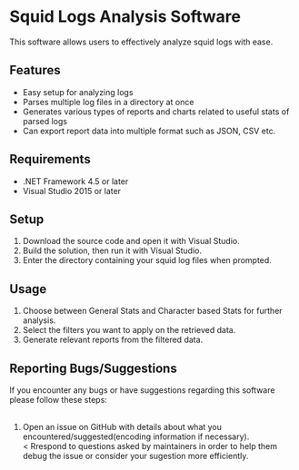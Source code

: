 # Squid Logs Analysis Software
This software allows users to effectively analyze squid logs with ease.

## Features 
- Easy setup for analyzing logs<br>
- Parses multiple log files in a directory at once<br>
- Generates various types of reports and charts related to useful stats of parsed logs<br>
- Can export report data into multiple format such as JSON, CSV etc.<br>

 ## Requirements 
 - .NET Framework 4.5 or later<br> 
 - Visual Studio 2015 or later<br>  

 ## Setup 
1. Download the source code and open it with Visual Studio. <br> 
2. Build the solution, then run it with Visual Studio. <br>  
3. Enter the directory containing your squid log files when prompted.<br> 

 ## Usage 
1. Choose between General Stats and Character based Stats for further analysis.<br>  
2. Select the filters you want to apply on the retrieved data.<br>  
3. Generate relevant reports from the filtered data.<br>  

 ## Reporting Bugs/Suggestions 
If you encounter any bugs or have suggestions regarding this software please follow these steps: <br><br> 

1. Open an issue on GitHub with details about what you encountered/suggested(encoding information if necessary).<br>< Rrespond to questions asked by maintainers in order to help them debug the issue or consider your sugestion more efficiently.
